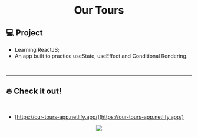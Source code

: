 <h1 align="center">
  Our Tours
</h1> 

## 💻 Project

 - Learning ReactJS;
 - An app built to practice useState, useEffect and Conditional Rendering.
 
<p>&nbsp;&nbsp;</p>

---

## 🔥 Check it out!
</br>

- [https://our-tours-app.netlify.app/](https://our-tours-app.netlify.app/)
<p align="center">
  <img src="src/images/tours-gif.gif" />
</p>

<p>&nbsp;&nbsp;</p>

